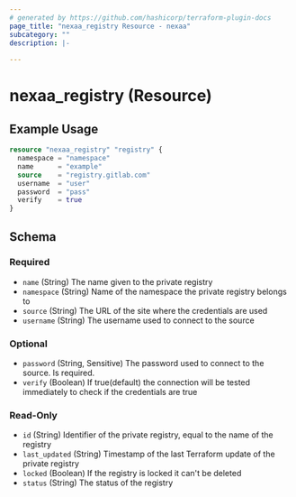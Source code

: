```yaml
---
# generated by https://github.com/hashicorp/terraform-plugin-docs
page_title: "nexaa_registry Resource - nexaa"
subcategory: ""
description: |-
  
---
```


# nexaa_registry (Resource)



## Example Usage

```terraform
resource "nexaa_registry" "registry" {
  namespace = "namespace"
  name      = "example"
  source    = "registry.gitlab.com"
  username  = "user"
  password  = "pass"
  verify    = true
}
```

<!-- schema generated by tfplugindocs -->
## Schema

### Required

- `name` (String) The name given to the private registry
- `namespace` (String) Name of the namespace the private registry belongs to
- `source` (String) The URL of the site where the credentials are used
- `username` (String) The username used to connect to the source

### Optional

- `password` (String, Sensitive) The password used to connect to the source. Is required.
- `verify` (Boolean) If true(default) the connection will be tested immediately to check if the credentials are true

### Read-Only

- `id` (String) Identifier of the private registry, equal to the name of the registry
- `last_updated` (String) Timestamp of the last Terraform update of the private registry
- `locked` (Boolean) If the registry is locked it can't be deleted
- `status` (String) The status of the registry
